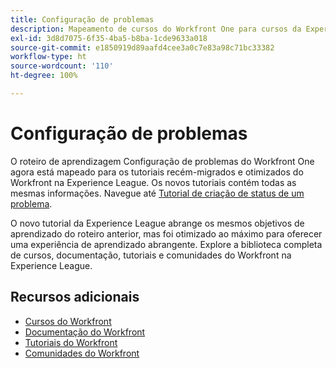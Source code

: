 ```yaml
---
title: Configuração de problemas
description: Mapeamento de cursos do Workfront One para cursos da Experience League
exl-id: 3d8d7075-6f35-4ba5-b8ba-1cde9633a018
source-git-commit: e1850919d89aafd4cee3a0c7e83a98c71bc33382
workflow-type: ht
source-wordcount: '110'
ht-degree: 100%

---
```


# Configuração de problemas

O roteiro de aprendizagem Configuração de problemas do Workfront One agora está mapeado para os tutoriais recém-migrados e otimizados do Workfront na Experience League.  Os novos tutoriais contém todas as mesmas informações. Navegue até [Tutorial de criação de status de um problema](https://experienceleague.adobe.com/docs/workfront-learn/tutorials-workfront/home.html?lang=pt-BR).

O novo tutorial da Experience League abrange os mesmos objetivos de aprendizado do roteiro anterior, mas foi otimizado ao máximo para oferecer uma experiência de aprendizado abrangente.  Explore a biblioteca completa de cursos, documentação, tutoriais e comunidades do Workfront na Experience League.


## Recursos adicionais

* [Cursos do Workfront](https://experienceleague.adobe.com/?lang=pt-BR&amp;Solution=Workfront#courses)
* [Documentação do Workfront](https://experienceleague.adobe.com/docs/workfront.html?lang=pt-BR)
* [Tutoriais do Workfront](https://experienceleague.adobe.com/docs/workfront-learn/tutorials-workfront/home.html?lang=pt-BR)
* [Comunidades do Workfront](https://experienceleaguecommunities.adobe.com/t5/workfront/ct-p/workfront)
